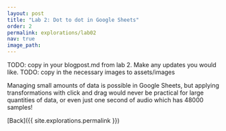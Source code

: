 ```yaml
---
layout: post
title: "Lab 2: Dot to dot in Google Sheets"
order: 2
permalink: explorations/lab02
nav: true
image_path: 
---
```


TODO: copy in your blogpost.md from lab 2. Make any updates you would like.
TODO: copy in the necessary images to assets/images

Managing small amounts of data is possible in Google Sheets, but
applying transformations with click and drag would never be practical
for large quantities of data, or even just one second of audio which
has 48000 samples!

[Back]({{ site.explorations.permalink }})
